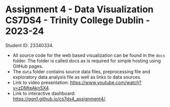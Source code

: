 # Assignment 4 - Data Visualization CS7DS4 - Trinity College Dublin - 2023-24

Student ID: 23340334.

* All source code for the web based visualization can be found in the `docs` folder. The folder is called docs as is required for simple hosting using GitHub pages.
* The `data` folder contains source data files, preprocessing file and exploratory data analysis file as well as links to data sources.
* Link to video presentation: https://www.youtube.com/watch?v=zDMteAknSX4.
* Link to interactive dashboard: https://ggn1.github.io/cs7ds4_assignment4/.